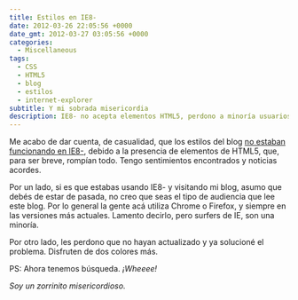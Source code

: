 ```yaml
---
title: Estilos en IE8-
date: 2012-03-26 22:05:56 +0000
date_gmt: 2012-03-27 03:05:56 +0000
categories:
  - Miscellaneous
tags:
  - CSS
  - HTML5
  - blog
  - estilos
  - internet-explorer
subtitle: Y mi sobrada misericordia
description: IE8- no acepta elementos HTML5, perdono a minoría usuarios, solucioné problema, añadí dos colores, búsqueda disponible, soy zorrinito misericordioso.
---
```



Me acabo de dar cuenta, de casualidad, que los estilos del blog [no estaban funcionando en IE8-](http://stackoverflow.com/questions/6491882/css-styles-not-being-loaded-in-ie8), debido a la presencia de elementos de HTML5, que, para ser breve, rompían todo. Tengo sentimientos encontrados y noticias acordes.

Por un lado, si es que estabas usando IE8- y visitando mi blog, asumo que debés de estar de pasada, no creo que seas el tipo de audiencia que lee este blog. Por lo general la gente acá utiliza Chrome o Firefox, y siempre en las versiones más actuales. Lamento decirlo, pero surfers de IE, son una minoría.

Por otro lado, les perdono que no hayan actualizado y ya solucioné el problema. Disfruten de dos colores más.

PS: Ahora tenemos búsqueda. _¡Wheeee!_

_Soy un zorrinito misericordioso._
